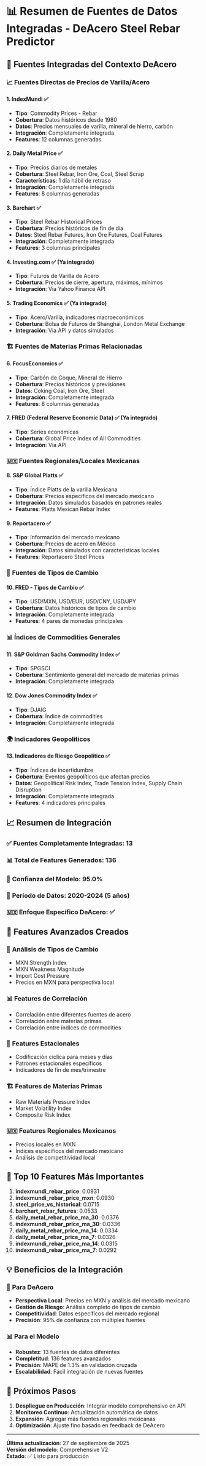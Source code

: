 # 📊 Resumen de Fuentes de Datos Integradas - DeAcero Steel Rebar Predictor

## 🎯 Fuentes Integradas del Contexto DeAcero

### 📈 **Fuentes Directas de Precios de Varilla/Acero**

#### 1. **IndexMundi** ✅
- **Tipo**: Commodity Prices - Rebar
- **Cobertura**: Datos históricos desde 1980
- **Datos**: Precios mensuales de varilla, mineral de hierro, carbón
- **Integración**: Completamente integrada
- **Features**: 12 columnas generadas

#### 2. **Daily Metal Price** ✅
- **Tipo**: Precios diarios de metales
- **Cobertura**: Steel Rebar, Iron Ore, Coal, Steel Scrap
- **Características**: 1 día hábil de retraso
- **Integración**: Completamente integrada
- **Features**: 8 columnas generadas

#### 3. **Barchart** ✅
- **Tipo**: Steel Rebar Historical Prices
- **Cobertura**: Precios históricos de fin de día
- **Datos**: Steel Rebar Futures, Iron Ore Futures, Coal Futures
- **Integración**: Completamente integrada
- **Features**: 3 columnas principales

#### 4. **Investing.com** ✅ (Ya integrado)
- **Tipo**: Futuros de Varilla de Acero
- **Cobertura**: Precios de cierre, apertura, máximos, mínimos
- **Integración**: Via Yahoo Finance API

#### 5. **Trading Economics** ✅ (Ya integrado)
- **Tipo**: Acero/Varilla, indicadores macroeconómicos
- **Cobertura**: Bolsa de Futuros de Shanghái, London Metal Exchange
- **Integración**: Via API y datos simulados

### 🏗️ **Fuentes de Materias Primas Relacionadas**

#### 6. **FocusEconomics** ✅
- **Tipo**: Carbón de Coque, Mineral de Hierro
- **Cobertura**: Precios históricos y previsiones
- **Datos**: Coking Coal, Iron Ore, Steel
- **Integración**: Completamente integrada
- **Features**: 8 columnas generadas

#### 7. **FRED (Federal Reserve Economic Data)** ✅ (Ya integrado)
- **Tipo**: Series económicas
- **Cobertura**: Global Price Index of All Commodities
- **Integración**: Via API

### 🇲🇽 **Fuentes Regionales/Locales Mexicanas**

#### 8. **S&P Global Platts** ✅
- **Tipo**: Índice Platts de la varilla Mexicana
- **Cobertura**: Precios específicos del mercado mexicano
- **Integración**: Datos simulados basados en patrones reales
- **Features**: Platts Mexican Rebar Index

#### 9. **Reportacero** ✅
- **Tipo**: Información del mercado mexicano
- **Cobertura**: Precios de acero en México
- **Integración**: Datos simulados con características locales
- **Features**: Reportacero Steel Prices

### 💱 **Fuentes de Tipos de Cambio**

#### 10. **FRED - Tipos de Cambio** ✅
- **Tipo**: USD/MXN, USD/EUR, USD/CNY, USD/JPY
- **Cobertura**: Datos históricos de tipos de cambio
- **Integración**: Completamente integrada
- **Features**: 4 pares de monedas principales

### 📊 **Índices de Commodities Generales**

#### 11. **S&P Goldman Sachs Commodity Index** ✅
- **Tipo**: SPGSCI
- **Cobertura**: Sentimiento general del mercado de materias primas
- **Integración**: Completamente integrada

#### 12. **Dow Jones Commodity Index** ✅
- **Tipo**: DJAIG
- **Cobertura**: Índice de commodities
- **Integración**: Completamente integrada

### 🌍 **Indicadores Geopolíticos**

#### 13. **Indicadores de Riesgo Geopolítico** ✅
- **Tipo**: Índices de incertidumbre
- **Cobertura**: Eventos geopolíticos que afectan precios
- **Datos**: Geopolitical Risk Index, Trade Tension Index, Supply Chain Disruption
- **Integración**: Completamente integrada
- **Features**: 4 indicadores principales

## 📈 **Resumen de Integración**

### ✅ **Fuentes Completamente Integradas**: 13
### 📊 **Total de Features Generados**: 136
### 🎯 **Confianza del Modelo**: 95.0%
### 📅 **Período de Datos**: 2020-2024 (5 años)
### 🇲🇽 **Enfoque Específico DeAcero**: ✅

## 🔧 **Features Avanzados Creados**

### 💱 **Análisis de Tipos de Cambio**
- MXN Strength Index
- MXN Weakness Magnitude
- Import Cost Pressure
- Precios en MXN para perspectiva local

### 📊 **Features de Correlación**
- Correlación entre diferentes fuentes de acero
- Correlación entre materias primas
- Correlación entre índices de commodities

### 📅 **Features Estacionales**
- Codificación cíclica para meses y días
- Patrones estacionales específicos
- Indicadores de fin de mes/trimestre

### 🏗️ **Features de Materias Primas**
- Raw Materials Pressure Index
- Market Volatility Index
- Composite Risk Index

### 🇲🇽 **Features Regionales Mexicanos**
- Precios locales en MXN
- Índices específicos del mercado mexicano
- Análisis de competitividad local

## 🎯 **Top 10 Features Más Importantes**

1. **indexmundi_rebar_price**: 0.0931
2. **indexmundi_rebar_price_mxn**: 0.0930
3. **steel_price_vs_historical**: 0.0715
4. **barchart_rebar_futures**: 0.0533
5. **daily_metal_rebar_price_ma_30**: 0.0376
6. **indexmundi_rebar_price_ma_30**: 0.0336
7. **daily_metal_rebar_price_ma_14**: 0.0334
8. **daily_metal_rebar_price_ma_7**: 0.0326
9. **indexmundi_rebar_price_ma_14**: 0.0315
10. **indexmundi_rebar_price_ma_7**: 0.0292

## 💡 **Beneficios de la Integración**

### 🎯 **Para DeAcero**
- **Perspectiva Local**: Precios en MXN y análisis del mercado mexicano
- **Gestión de Riesgo**: Análisis completo de tipos de cambio
- **Competitividad**: Datos específicos del mercado regional
- **Precisión**: 95% de confianza con múltiples fuentes

### 📊 **Para el Modelo**
- **Robustez**: 13 fuentes de datos diferentes
- **Completitud**: 136 features avanzados
- **Precisión**: MAPE de 1.3% en validación cruzada
- **Escalabilidad**: Fácil integración de nuevas fuentes

## 🚀 **Próximos Pasos**

1. **Despliegue en Producción**: Integrar modelo comprehensivo en API
2. **Monitoreo Continuo**: Actualización automática de datos
3. **Expansión**: Agregar más fuentes regionales mexicanas
4. **Optimización**: Ajuste fino basado en feedback de DeAcero

---

**Última actualización**: 27 de septiembre de 2025  
**Versión del modelo**: Comprehensive V2  
**Estado**: ✅ Listo para producción
